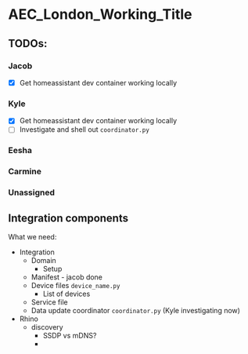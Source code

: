 # AEC_London_Working_Title

## TODOs:

### Jacob
- [X] Get homeassistant dev container working locally

### Kyle

- [X] Get homeassistant dev container working locally
- [ ] Investigate and shell out `coordinator.py`

### Eesha

### Carmine

### Unassigned  

## Integration components   
What we need:
- Integration 
	- Domain 
		- Setup
	- Manifest - jacob done
	- Device files `device_name.py`
		- List of devices
	- Service file
	- Data update coordinator `coordinator.py` (Kyle investigating now)
- Rhino
	- discovery
		- SSDP vs mDNS?
		- 
